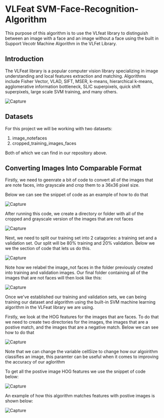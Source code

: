 # VLFeat SVM-Face-Recognition-Algorithm
This purpose of this algorithm is to use the VLfeat library to distinguish between an image with a face and an image without a face using the built in Support Vecotr Machine Algorithm in the VLFet Library.

## Introduction

The VLFeat library is a popular computer vision library specializing in image understanding and local features extraction and matching. Algorithms include Fisher Vector, VLAD, SIFT, MSER, k-means, hierarchical k-means, agglomerative information bottleneck, SLIC superpixels, quick shift superpixels, large scale SVM training, and many others.

![Capture](https://user-images.githubusercontent.com/39222728/57195365-8f476180-6f1f-11e9-9202-72ce0b49d109.JPG)

## Datasets

For this project we will be working with two datasets:

1. image_notefaces 
2. cropped_training_images_faces

Both of which we can find in our repository above.

## Converting Images Into Comparable Format 

Firstly, we need to geenrate a bit of code to convert all of the images that are note faces, into grayscale and crop them to a 36x36 pixel size.

Below we can see the snippet of code as an example of how to do that

![Capture](https://user-images.githubusercontent.com/39222728/57195392-d6cded80-6f1f-11e9-9747-44ea22c7ff93.JPG)

After running this code, we create a directory or folder with all of the cropped and grayscale version of the images that are not faces

![Capture](https://user-images.githubusercontent.com/39222728/57195752-33330c00-6f24-11e9-8b0a-3c03274a5d5f.JPG)

Next, we need to split our training set into 2 catagories: a training set and a validation set. Our split will be 80% training and 20% validation. Below we we the section of code that lets us do this.

![Capture](https://user-images.githubusercontent.com/39222728/57195804-a9377300-6f24-11e9-99c3-2aa3e88a0459.JPG)

Note how we relabel the image_not faces in the folder previously created into training and validation images. Our final folder containing all of the images that are not faces will then look like this:

![Capture](https://user-images.githubusercontent.com/39222728/57195835-177c3580-6f25-11e9-8b93-7212856e558f.JPG)

Once we've established our training and validation sets, we can being training our dataset and algorithm using the built-in SVM machine learning algorithm in the VLFeat library we are using.

Firstly, we look at the HOG features for the images that are faces. To do that we need to create two directories for the images, the images that are a postive match, and the images that are a negative match. Below we can see how to do that

![Capture](https://user-images.githubusercontent.com/39222728/57195969-113a8900-6f26-11e9-8743-3696ed5208b2.JPG)

Note that we can change the variable cellSize to change how our algoirithm classifies an image, this paramter can be useful when it comes to improving the accuracy of our aglorithm

To get all the postive image HOG features we use the snippet of code below:

![Capture](https://user-images.githubusercontent.com/39222728/57196003-78583d80-6f26-11e9-8ef5-46f48c167486.JPG)

An example of how this algorithm matches features with postive images is shown below:

![Capture](https://user-images.githubusercontent.com/39222728/57195922-b30da600-6f25-11e9-88e8-953eedf5a7e4.JPG)
